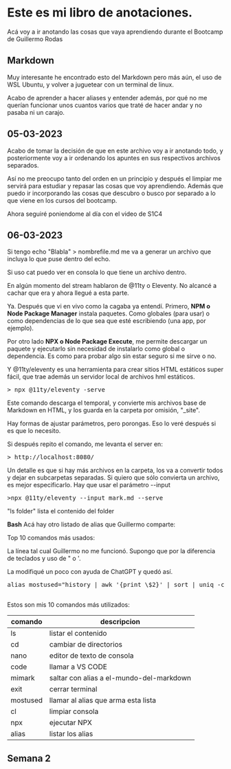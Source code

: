 <!-- ---
layout: /Code/el-mundo-del-markup/layout.liquid
title: Apuntes de OrcaCL
description: la fuente de la juventud
--- -->

# Este es mi libro de anotaciones.

Acá voy a ir anotando las cosas que vaya aprendiendo durante el Bootcamp de Guillermo Rodas

## Markdown

Muy interesante he encontrado esto del Markdown pero más aún, el uso de WSL Ubuntu, y volver a juguetear con un terminal de linux.

Acabo de aprender a hacer aliases y entender además, por qué no me querían funcionar unos cuantos varios que traté de hacer andar y no pasaba ni un carajo.


## 05-03-2023

Acabo de tomar la decisión de que en este archivo voy a ir anotando todo, y posteriormente voy a ir ordenando los apuntes en sus respectivos archivos separados.

Así no me preocupo tanto del orden en un principio y después el limpiar me servirá para estudiar y repasar las cosas que voy aprendiendo. Además que puedo ir incorporando las cosas que descubro o busco por separado a lo que viene en los cursos del bootcamp.

Ahora seguiré poniendome al día con el video de S1C4

## 06-03-2023

Si tengo echo "Blabla" > nombrefile.md me va a generar un archivo que incluya lo que puse dentro del echo.

Si uso cat puedo ver en consola lo que tiene un archivo dentro.

En algún momento del stream hablaron de @11ty o Eleventy. No alcancé a cachar que era y ahora llegué a esta parte.

Ya. Después que vi en vivo como la cagaba ya entendí.
Primero, **NPM o Node Package Manager** instala paquetes. Como globales (para usar) o como dependencias de lo que sea que esté escribiendo (una app, por ejemplo).

Por otro lado **NPX o Node Package Execute**, me permite descargar un paquete y ejecutarlo sin necesidad de instalarlo como global o dependencia. Es como para probar algo sin estar seguro si me sirve o no.

Y @11ty/eleventy es una herramienta para crear sitios HTML estáticos super fácil, que trae además un servidor local de archivos hml estáticos.

<pre>
> npx @11ty/eleventy -serve
</pre>

Este comando descarga el temporal, y convierte mis archivos base de Markdown en HTML, y los guarda en la carpeta por omisión, "_site".

Hay formas de ajustar parámetros, pero porongas. Eso lo veré después si es que lo necesito.

Si después repito el comando, me levanta el server en:

<pre>
> http://localhost:8080/
</pre>

Un detalle es que si hay más archivos en la carpeta, los va a convertir todos y dejar en subcarpetas separadas.  Si quiero que sólo convierta un archivo, es mejor especificarlo. Hay que usar el parámetro --input

<pre>
>npx @11ty/eleventy --input mark.md --serve
</pre>

"ls folder" lista el contenido del folder

**Bash**
Acá hay otro listado de alias que Guillermo comparte:

Top 10 comandos más usados:

La línea tal cual Guillermo no me funcionó. Supongo que por la diferencia de teclados y uso de " o '.

La modifiqué un poco con ayuda de ChatGPT y quedó así.

<pre>
alias mostused="history | awk '{print \$2}' | sort | uniq -c | sort -nr | head -n 10"
   
</pre>

Estos son mis 10 comandos más utilizados:

| comando | descripcion |
|-|-|
| ls | listar el contenido |
| cd | cambiar de directorios |
| nano | editor de texto de consola |
| code | llamar a VS CODE |
| mimark | saltar con alias a el-mundo-del-markdown |
| exit | cerrar terminal |
| mostused | llamar al alias que arma esta lista |
| cl | limpiar consola |
| npx | ejecutar NPX |
| alias | listar los alias |

## Semana 2


